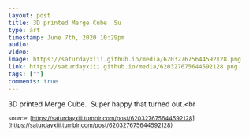 ```yaml
---
layout: post
title: 3D printed Merge Cube  Su
type: art
timestamp: June 7th, 2020 10:29pm
audio: 
video: 
image: https://saturdayxiii.github.io/media/620327675644592128.png
link: https://saturdayxiii.github.io/media/620327675644592128.png
tags: [""]
comments: true
---
```

3D printed Merge Cube.  Super happy that turned out.<br 
  
<small>source: [https://saturdayxiii.tumblr.com/post/620327675644592128](https://saturdayxiii.tumblr.com/post/620327675644592128)</small>